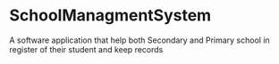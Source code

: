 # SchoolManagmentSystem
A software application that help both Secondary and Primary school in register of their student and keep records
